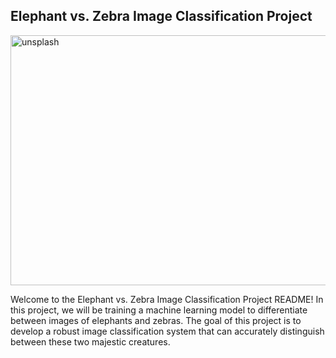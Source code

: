 ## **Elephant vs. Zebra Image Classification Project**
<img src="elephants-zebras.jpg" alt="unsplash" width="949" height="400">

<p>Welcome to the Elephant vs. Zebra Image Classification Project README! In this project, we will be training a machine learning model to differentiate between images of elephants and zebras. The goal of this project is to develop a robust image classification system that can accurately distinguish between these two majestic creatures.</p>


